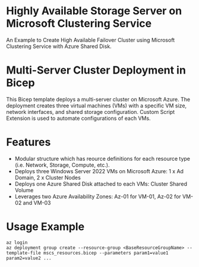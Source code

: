 # Highly Available Storage Server on Microsoft Clustering Service
An Example to Create High Available Failover Cluster using Microsoft Clustering Service with Azure Shared Disk.

# Multi-Server Cluster Deployment in Bicep
This Bicep template deploys a multi-server cluster on Microsoft Azure. The deployment creates three virtual machines (VMs) with a specific VM size, network interfaces, and shared storage configuration.  Custom Script Extension is used to automate configurations of each VMs.

# Features
* Modular structure which has reource definitions for each resource type (i.e. Network, Storage, Compute, etc.).
* Deploys three Windows Server 2022 VMs on Microsoft Azure: 1 x Ad Domain, 2 x Cluster Nodes
* Deploys one Azure Shared Disk attached to each VMs: Cluster Shared Volume
* Leverages two Azure Availability Zones: Az-01 for VM-01, Az-02 for VM-02 and VM-03

# Usage Example
```
az login
az deployment group create --resource-group <BaseResourceGroupName> --template-file mscs_resources.bicep --parameters param1=value1 param2=value2 ... 
```
